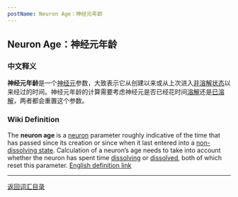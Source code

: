 ```yaml
---
postName: Neuron Age：神经元年龄
---
```

## Neuron Age：神经元年龄
### 中文释义
**神经元年龄**是一个[神经元](../N/neuron)参数，大致表示它从创建以来或从上次进入[非溶解状态](non-dissolvingstate)以来经过的时间。神经元年龄的计算需要考虑神经元是否已经花时间[溶解](../D/dissolvingstate)还是[已溶解](../D/dissolvestate)，两者都会重置这个参数。
### Wiki Definition
The **neuron age** is a [neuron](../N/neuron) parameter roughly indicative of the time that has passed since its creation or since when it last entered into a [non-dissolving state](non-dissolvingstate). Calculation of a neuron’s age needs to take into account whether the neuron has spent time [dissolving](../D/dissolvingstate) or [dissolved](../D/dissolvestate), both of which reset this parameter. [English definition link](https://wiki.internetcomputer.org/wiki/Glossary#neuron_age)


---
[返回词汇目录](../glossary)